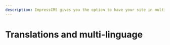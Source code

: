 ```yaml
---
description: ImpressCMS gives you the option to have your site in multiple languages
---
```


# Translations and multi-linguage

